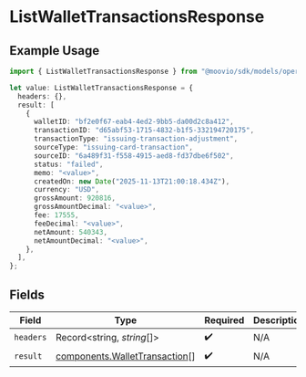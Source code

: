 # ListWalletTransactionsResponse

## Example Usage

```typescript
import { ListWalletTransactionsResponse } from "@moovio/sdk/models/operations";

let value: ListWalletTransactionsResponse = {
  headers: {},
  result: [
    {
      walletID: "bf2e0f67-eab4-4ed2-9bb5-da00d2c8a412",
      transactionID: "d65abf53-1715-4832-b1f5-332194720175",
      transactionType: "issuing-transaction-adjustment",
      sourceType: "issuing-card-transaction",
      sourceID: "6a489f31-f558-4915-aed8-fd37dbe6f502",
      status: "failed",
      memo: "<value>",
      createdOn: new Date("2025-11-13T21:00:18.434Z"),
      currency: "USD",
      grossAmount: 920816,
      grossAmountDecimal: "<value>",
      fee: 17555,
      feeDecimal: "<value>",
      netAmount: 540343,
      netAmountDecimal: "<value>",
    },
  ],
};
```

## Fields

| Field                                                                          | Type                                                                           | Required                                                                       | Description                                                                    |
| ------------------------------------------------------------------------------ | ------------------------------------------------------------------------------ | ------------------------------------------------------------------------------ | ------------------------------------------------------------------------------ |
| `headers`                                                                      | Record<string, *string*[]>                                                     | :heavy_check_mark:                                                             | N/A                                                                            |
| `result`                                                                       | [components.WalletTransaction](../../models/components/wallettransaction.md)[] | :heavy_check_mark:                                                             | N/A                                                                            |